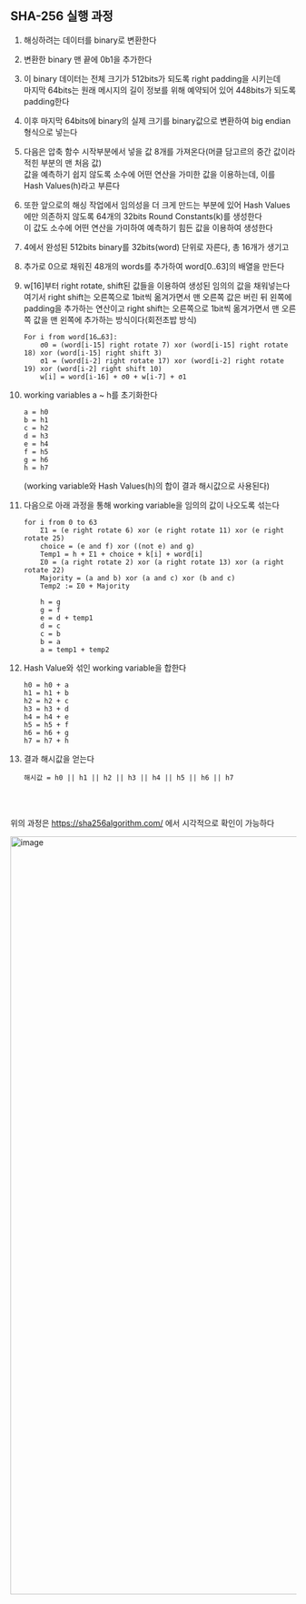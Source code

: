 ## SHA-256 실행 과정
1. 해싱하려는 데이터를 binary로 변환한다
2. 변환한 binary 맨 끝에 0b1을 추가한다
3. 이 binary 데이터는 전체 크기가 512bits가 되도록 right padding을 시키는데<br/>
   마지막 64bits는 원래 메시지의 길이 정보를 위해 예약되어 있어 448bits가 되도록 padding한다
4. 이후 마지막 64bits에 binary의 실제 크기를 binary값으로 변환하여 big endian 형식으로 넣는다

5. 다음은 압축 함수 시작부분에서 넣을 값 8개를 가져온다(머클 담고르의 중간 값이라 적힌 부분의 맨 처음 값)<br/>
   값을 예측하기 쉽지 않도록 소수에 어떤 연산을 가미한 값을 이용하는데, 이를 Hash Values(h)라고 부른다
6. 또한 앞으로의 해싱 작업에서 임의성을 더 크게 만드는 부분에 있어 Hash Values에만 의존하지 않도록 64개의 32bits Round Constants(k)를 생성한다<br/>
   이 값도 소수에 어떤 연산을 가미하여 예측하기 힘든 값을 이용하여 생성한다
7. 4에서 완성된 512bits binary를 32bits(word) 단위로 자른다, 총 16개가 생기고
8. 추가로 0으로 채워진 48개의 words를 추가하여 word[0..63]의 배열을 만든다
9. w[16]부터 right rotate, shift된 값들을 이용하여 생성된 임의의 값을 채워넣는다
   여기서 right shift는 오른쪽으로 1bit씩 옮겨가면서 맨 오른쪽 값은 버린 뒤 왼쪽에 padding을 추가하는 연산이고
   right shift는 오른쪽으로 1bit씩 옮겨가면서 맨 오른쪽 값을 맨 왼쪽에 추가하는 방식이다(회전초밥 방식)
    ```
    For i from word[16…63]:
        σ0 = (word[i-15] right rotate 7) xor (word[i-15] right rotate 18) xor (word[i-15] right shift 3)
        σ1 = (word[i-2] right rotate 17) xor (word[i-2] right rotate 19) xor (word[i-2] right shift 10)
        w[i] = word[i-16] + σ0 + w[i-7] + σ1
    ```
10. working variables a ~ h를 초기화한다<br/>
    ```
    a = h0
    b = h1
    c = h2
    d = h3
    e = h4
    f = h5
    g = h6
    h = h7
    ```
    (working variable와 Hash Values(h)의 합이 결과 해시값으로 사용된다)
11. 다음으로 아래 과정을 통해 working variable을 임의의 값이 나오도록 섞는다
    ```
    for i from 0 to 63
        Σ1 = (e right rotate 6) xor (e right rotate 11) xor (e right rotate 25)
        choice = (e and f) xor ((not e) and g)
        Temp1 = h + Σ1 + choice + k[i] + word[i]
        Σ0 = (a right rotate 2) xor (a right rotate 13) xor (a right rotate 22)
        Majority = (a and b) xor (a and c) xor (b and c)
        Temp2 := Σ0 + Majority
    
        h = g
        g = f
        e = d + temp1
        d = c
        c = b
        b = a
        a = temp1 + temp2
    ```

12. Hash Value와 섞인 working variable을 합한다
    ```
    h0 = h0 + a 
    h1 = h1 + b 
    h2 = h2 + c 
    h3 = h3 + d 
    h4 = h4 + e 
    h5 = h5 + f 
    h6 = h6 + g 
    h7 = h7 + h
    ```
13. 결과 해시값을 얻는다
    ```
    해시값 = h0 || h1 || h2 || h3 || h4 || h5 || h6 || h7
    ```

<br/><br/>

위의 과정은 https://sha256algorithm.com/ 에서 시각적으로 확인이 가능하다

<img width="1333" alt="image" src="https://github.com/dik654/cryptography/assets/33992354/8e4614bb-fdef-4b5b-9663-74fe8ec0397a">
